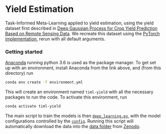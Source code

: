 # Yield Estimation

Task-Informed Meta-Learning applied to yield estimation, using the yield dataset first described in [Deep Gaussian Process for Crop Yield Prediction Based on Remote Sensing Data](https://cs.stanford.edu/~ermon/papers/cropyield_AAAI17.pdf). We recreate this dataset using the [PyTorch implementation](https://github.com/gabrieltseng/pycrop-yield-prediction/), rerun with all default arguments.

### Getting started

[Anaconda](https://www.anaconda.com/download/#macos) running python 3.6 is used as the package manager. To get set up
with an environment, install Anaconda from the link above, and (from this directory) run

```bash
conda env create -f environment.yml
```
This will create an environment named `timl-yield` with all the necessary packages to run the code. To
activate this environment, run

```bash
conda activate timl-yield
```

The main script to train the models is then [`deep_learning.py`](deep_learning.py), with the model configurations controlled by the [`config`](config.py). Running this script will automatically download the data into the [data folder](data) from [Zenodo](https://zenodo.org/record/5948877).
